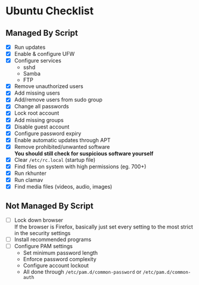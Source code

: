 # Ubuntu Checklist

## Managed By Script

- [x] Run updates
- [x] Enable & configure UFW
- [x] Configure services
  - sshd
  - Samba
  - FTP
- [x] Remove unauthorized users
- [x] Add missing users
- [x] Add/remove users from sudo group
- [x] Change all passwords
- [x] Lock root account
- [x] Add missing groups
- [x] Disable guest account
- [x] Configure password expiry
- [x] Enable automatic updates through APT
- [x] Remove prohibited/unwanted software  
       **You should still check for suspicious software yourself**
- [x] Clear `/etc/rc.local` (startup file)
- [x] Find files on system with high permissions (eg. 700+)
- [x] Run rkhunter
- [x] Run clamav
- [x] Find media files (videos, audio, images)

## Not Managed By Script

- [ ] Lock down browser  
       If the browser is Firefox, basically just set every setting
      to the most strict in the security settings
- [ ] Install recommended programs
- [ ] Configure PAM settings
  - Set minimum password length
  - Enforce password complexity
  - Configure account lockout
  - All done through `/etc/pam.d/common-password` or `/etc/pam.d/common-auth`
